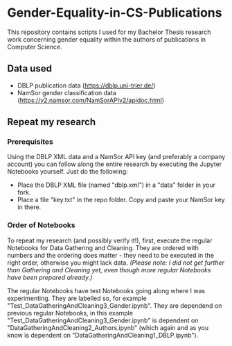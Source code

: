 # Gender-Equality-in-CS-Publications

This repository contains scripts I used for my Bachelor Thesis research work concerning gender equality within the authors of publications in Computer Science.

## Data used

* DBLP publication data (https://dblp.uni-trier.de/)
* NamSor gender classification data (https://v2.namsor.com/NamSorAPIv2/apidoc.html)

## Repeat my research

### Prerequisites
Using the DBLP XML data and a NamSor API key (and preferably a company account) you can follow along the entire research by executing the Jupyter Notebooks yourself. Just do the following:
* Place the DBLP XML file (named "dblp.xml") in a "data" folder in your fork.
* Place a file "key.txt" in the repo folder. Copy and paste your NamSor key in there.

### Order of Notebooks
To repeat my research (and possibly verify it!), first, execute the regular Notebooks for Data Gathering and Cleaning. They are ordered with numbers and the ordering does matter - they need to be executed in the right order, otherwise you might lack data. *(Please note: I did not get further than Gathering and Cleaning yet, even though more regular Notebooks have been prepared already.)*

The regular Notebooks have test Notebooks going along where I was experimenting. They are labelled so, for example "Test_DataGatheringAndCleaning3_Gender.ipynb". They are dependend on previous regular Notebooks, in this example "Test_DataGatheringAndCleaning3_Gender.ipynb" is dependent on "DataGatheringAndCleaning2_Authors.ipynb" (which again and as you know is dependent on "DataGatheringAndCleaning1_DBLP.ipynb"). 
